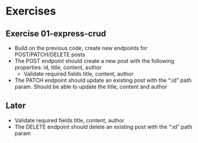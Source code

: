 # Exercises

## Exercise 01-express-crud
- Build on the previous code, create new endpoints for POST/PATCH/DELETE posts 
- The POST endpoint should create a new post with the following properties: id, title, content, author
  - Validate required fields title, content, author
- The PATCH endpoint should update an existing post with the “:id” path param. Should be able to update the title, content and author


## Later
  - Validate required fields title, content, author
- The DELETE endpoint should delete an existing post with the “:id” path param

